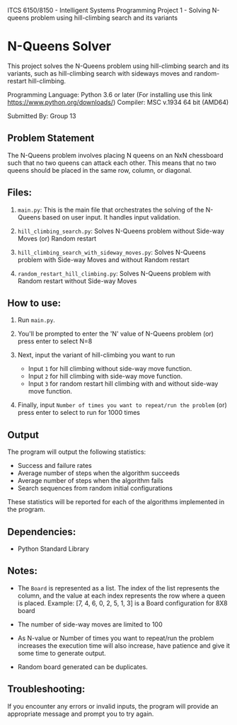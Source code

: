 ITCS 6150/8150 - Intelligent Systems
Programming Project 1 - Solving N-queens problem using hill-climbing search and its variants

# N-Queens Solver

This project solves the N-Queens problem using hill-climbing search and its variants, such as hill-climbing search with sideways moves and random-restart hill-climbing.

Programming Language: Python 3.6 or later (For installing use this link https://www.python.org/downloads/)
Compiler: MSC v.1934 64 bit (AMD64)

Submitted By: Group 13

## Problem Statement

The N-Queens problem involves placing N queens on an NxN chessboard such that no two queens can attack each other. This means that no two queens should be placed in the same row, column, or diagonal.


## Files:

1. `main.py`: This is the main file that orchestrates the solving of the N-Queens based on user input. It handles input validation.

2. `hill_climbing_search.py`: Solves N-Queens problem without Side-way Moves (or) Random restart

3. `hill_climbing_search_with_sideway_moves.py`: Solves N-Queens problem with Side-way Moves and without Random restart

4. `random_restart_hill_climbing.py`: Solves N-Queens problem with Random restart without Side-way Moves

## How to use:

1. Run `main.py`.
   
2. You'll be prompted to enter the 'N' value of N-Queens problem (or) press enter to select N=8

2. Next, input the variant of hill-climbing you want to run 
    - Input `1` for hill climbing without side-way move function.
    - Input `2` for hill climbing with side-way move function.
	- Input `3` for random restart hill climbing with and without side-way move function.

3. Finally, input `Number of times you want to repeat/run the problem` (or) press enter to select to run for 1000 times

## Output

The program will output the following statistics:

- Success and failure rates
- Average number of steps when the algorithm succeeds
- Average number of steps when the algorithm fails
- Search sequences from random initial configurations

These statistics will be reported for each of the algorithms implemented in the program.

## Dependencies:
- Python Standard Library

## Notes:

- The `Board` is represented as a list. The index of the list represents the column, and the value at each index represents the row where a queen is placed.
Example: [7, 4, 6, 0, 2, 5, 1, 3] is a Board configuration for 8X8 board 

- The number of side-way moves are limited to 100

- As N-value or Number of times you want to repeat/run the problem increases the execution time will also increase, have patience and give it some time to generate output.

- Random board generated can be duplicates. 

## Troubleshooting:

If you encounter any errors or invalid inputs, the program will provide an appropriate message and prompt you to try again.